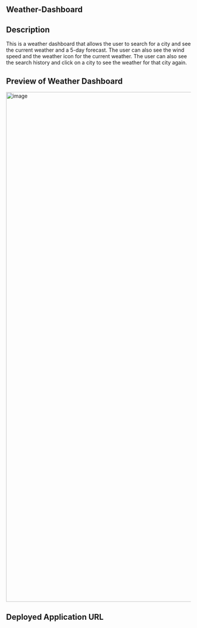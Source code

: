 ## Weather-Dashboard

## Description 
This is a weather dashboard that allows the user to search for a city and see the current weather and a 5-day forecast. The user can also see the wind speed and the weather icon for the current weather. The user can also see the search history and click on a city to see the weather for that city again.  

## Preview of Weather Dashboard
<img width="1387" alt="image" src="https://github.com/github-cedsim/Weather-Dashboard/assets/126218396/4469019c-1249-428f-8be3-c0db7dfe7a73">


## Deployed Application URL


